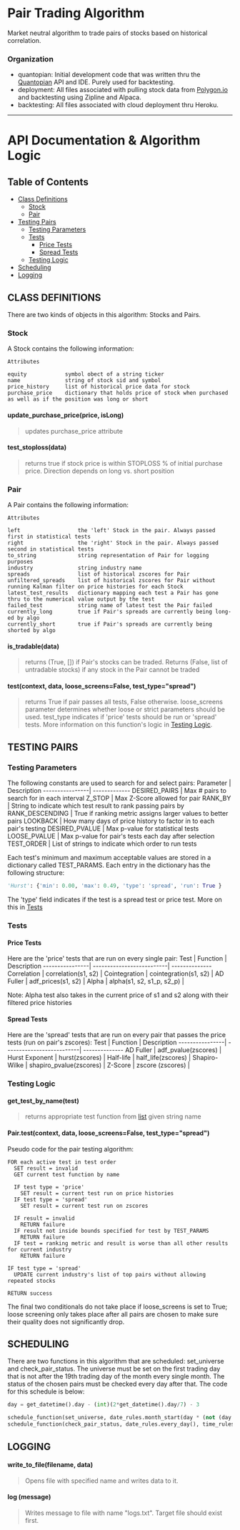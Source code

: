 # Pair Trading Algorithm
Market neutral algorithm to trade pairs of stocks based on historical correlation.

### Organization
- quantopian: Initial development code that was written thru the [Quantopian](https://www.quantopian.com/) API and IDE. Purely used for backtesting.
- deployment: All files associated with pulling stock data from [Polygon.io](https://polygon.io/) and backtesting using Zipline and Alpaca.
- backtesting: All files associated with cloud deployment thru Heroku.
- - - -
# API Documentation & Algorithm Logic
## Table of Contents
- [Class Definitions](#class-definitions)
  - [Stock](#stock)
  - [Pair](#pair)
- [Testing Pairs](#testing-pairs)
  - [Testing Parameters](#testing-parameters)
  - [Tests](#tests)
    - [Price Tests](#price-tests)
    - [Spread Tests](#spread-tests)
  - [Testing Logic](#testing-logic)
- [Scheduling](#scheduling)
- [Logging](#logging)

## CLASS DEFINITIONS
There are two kinds of objects in this algorithm: Stocks and Pairs.

### Stock
A Stock contains the following information:
```
Attributes

equity            symbol obect of a string ticker
name              string of stock sid and symbol
price_history     list of historical price data for stock
purchase_price    dictionary that holds price of stock when purchased as well as if the position was long or short
```

#### update_purchase_price(price, isLong)
> updates purchase_price attribute

#### test_stoploss(data)
> returns true if stock price is within STOPLOSS % of initial purchase price. Direction depends on long vs. short position

### Pair
A Pair contains the following information:
```
Attributes        

left                  the 'left' Stock in the pair. Always passed first in statistical tests
right                 the 'right' Stock in the pair. Always passed second in statistical tests
to_string             string representation of Pair for logging purposes
industry              string industry name
spreads               list of historical zscores for Pair
unfiltered_spreads    list of historical zscores for Pair without running Kalman filter on price histories for each Stock
latest_test_results   dictionary mapping each test a Pair has gone thru to the numerical value output by the test
failed_test           string name of latest test the Pair failed
currently_long        true if Pair's spreads are currently being long-ed by algo
currently_short       true if Pair's spreads are currently being shorted by algo
```

#### is_tradable(data)
> returns (True, []) if Pair's stocks can be traded. Returns (False, list of untradable stocks) if any stock in the Pair cannot be traded

#### test(context, data, loose_screens=False, test_type="spread")
> returns True if pair passes all tests, False otherwise. loose_screens parameter determines whether loose or strict parameters should be used. test_type indicates if 'price' tests should be run or 'spread' tests. More information on this function's logic in [Testing Logic](#testing-logic).


## TESTING PAIRS
### Testing Parameters
The following constants are used to search for and select pairs:
Parameter       | Description
----------------| -------------
DESIRED_PAIRS   | Max # pairs to search for in each interval
Z_STOP          | Max Z-Score allowed for pair
RANK_BY         | String to indicate which test result to rank passing pairs by
RANK_DESCENDING | True if ranking metric assigns larger values to better pairs
LOOKBACK        | How many days of price history to factor in to each pair's testing
DESIRED_PVALUE  | Max p-value for statistical tests
LOOSE_PVALUE    | Max p-value for pair's tests each day after selection
TEST_ORDER      | List of strings to indicate which order to run tests

Each test's minimum and maximum acceptable values are stored in a dictionary called TEST_PARAMS. Each entry in the dictionary has the following structure:
```python
'Hurst': {'min': 0.00, 'max': 0.49, 'type': 'spread', 'run': True }
```
The 'type' field indicates if the test is a spread test or price test. More on this in [Tests](#tests)

### Tests
#### Price Tests
Here are the 'price' tests that are run on every single pair:
Test            | Function                  | Description
----------------| --------------------------| --------------
Correlation     | correlation(s1, s2)       | 
Cointegration   | cointegration(s1, s2)     |
AD Fuller       | adf_prices(s1, s2)        |
Alpha           | alpha(s1, s2, s1_p, s2_p) |

Note: Alpha test also takes in the current price of s1 and s2 along with their filtered price histories

#### Spread Tests
Here are the 'spread' tests that are run on every pair that passes the price tests (run on pair's zscores):
Test            | Function                  | Description
----------------| --------------------------| --------------
AD Fuller       | adf_pvalue(zscores)       |
Hurst Exponent  | hurst(zscores)            |
Half-life       | half_life(zscores)        |
Shapiro-Wilke   | shapiro_pvalue(zscores)   |
Z-Score         | zscore (zscores)          |

### Testing Logic
#### get_test_by_name(test)
> returns appropriate test function from [list](#tests) given string name

#### Pair.test(context, data, loose_screens=False, test_type="spread")
Pseudo code for the pair testing algorithm:
```
FOR each active test in test order
  SET result = invalid
  GET current test function by name

  IF test type = 'price'
    SET result = current test run on price histories
  IF test type = 'spread'
    SET result = current test run on zscores

  IF result = invalid
    RETURN failure
  IF result not inside bounds specified for test by TEST_PARAMS
    RETURN failure
  IF test = ranking metric and result is worse than all other results for current industry
    RETURN failure

IF test type = 'spread'
  UPDATE current industry's list of top pairs without allowing repeated stocks

RETURN success
```
The final two conditionals do not take place if loose_screens is set to True; loose screening only takes place after all pairs are chosen to make sure their quality does not significantly drop.

## SCHEDULING
There are two functions in this algorithm that are scheduled: set_universe and check_pair_status. The universe must be set on the first trading day that is not after the 19th trading day of the month every single month. The status of the chosen pairs must be checked every day after that. The code for this schedule is below:
```python
day = get_datetime().day - (int)(2*get_datetime().day/7) - 3

schedule_function(set_universe, date_rules.month_start(day * (not (day < 0 or day > 19))), time_rules.market_open(hours=0, minutes=1))
schedule_function(check_pair_status, date_rules.every_day(), time_rules.market_close(hours = 1))
```

## LOGGING
#### write_to_file(filename, data)
> Opens file with specified name and writes data to it.
#### log (message)
> Writes message to file with name "logs.txt". Target file should exist first.
